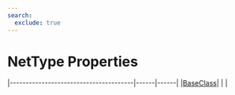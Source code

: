 ```yaml
---
search:
  exclude: true
---
```


<h1 class="heading"><span class="name">NetType Properties</span></h1>

|---------------------------------------|------|------|
|[BaseClass](../properties/baseclass.md)|&nbsp;|&nbsp;|
